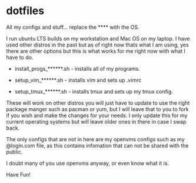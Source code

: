 # dotfiles
All my configs and stuff... replace the **** with the OS. 

I run ubuntu LTS builds on my workstation and Mac OS on my laptop. I have used other distros in the past but as of right now thats what I am using, yes there are other options but this is what works for me right now with what I have to do. 

- install_progs_******.sh - installs all of my programs.

- setup_vim_******.sh - installs vim and sets up .vimrc

- setup_tmux_******.sh - installs tmux and sets up my tmux config. 


These will work on other distros you will just have to update to use the right package manger such as pacman or yum, but I will leave that to you to fork if you wish and make the changes for your needs. I only update this for my current operating systems but will leave older ones in there in case I swap back. 

The only configs that are not in here are my openvms configs such as my @login.com file, as this contains infomation that can not be shared with the public. 

I doubt many of you use openvms anyway, or even know what it is. 

Have Fun!

